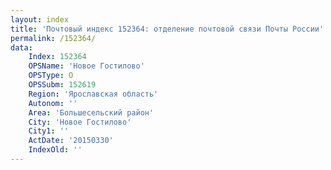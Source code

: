 ```yaml
---
layout: index
title: 'Почтовый индекс 152364: отделение почтовой связи Почты России'
permalink: /152364/
data:
    Index: 152364
    OPSName: 'Новое Гостилово'
    OPSType: О
    OPSSubm: 152619
    Region: 'Ярославская область'
    Autonom: ''
    Area: 'Большесельский район'
    City: 'Новое Гостилово'
    City1: ''
    ActDate: '20150330'
    IndexOld: ''
---
```

